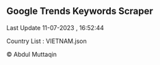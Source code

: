 

## Google Trends Keywords Scraper 
 
Last Update 11-07-2023 , 16:52:44

Country List :
VIETNAM.json



© Abdul Muttaqin 
